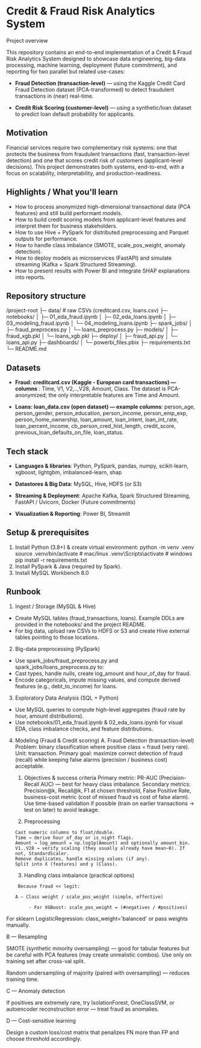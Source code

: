 # Credit & Fraud Risk Analytics System
Project overview

This repository contains an end-to-end implementation of a Credit & Fraud Risk Analytics System designed to showcase data engineering, big-data processing, machine learning, deployment (future commitment), and reporting for two parallel but related use-cases:

- **Fraud Detection (transaction-level)** — using the Kaggle Credit Card Fraud Detection dataset (PCA-transformed) to detect fraudulent transactions in (near) real-time.

- **Credit Risk Scoring (customer-level)** — using a synthetic/loan dataset to predict loan default probability for applicants.

## Motivation

Financial services require two complementary risk systems: one that protects the business from fraudulent transactions (fast, transaction-level detection) and one that scores credit risk of customers (applicant-level decisions). This project demonstrates both systems, end-to-end, with a focus on scalability, interpretability, and production-readiness.

## Highlights / What you'll learn
- How to process anonymized high-dimensional transactional data (PCA features) and still build performant models.
- How to build credit scoring models from applicant-level features and interpret them for business stakeholders.
- How to use Hive + PySpark for distributed preprocessing and Parquet outputs for performance.
- How to handle class imbalance (SMOTE, scale_pos_weight, anomaly detection).
- How to deploy models as microservices (FastAPI) and simulate streaming (Kafka + Spark Structured Streaming).
- How to present results with Power BI and integrate SHAP explanations into reports.

## Repository structure
/project-root
├─ data/        # raw CSVs (creditcard.csv, loans.csv)
├─ notebooks/
│ ├─ 01_eda_fraud.ipynb
│ ├─ 02_eda_loans.ipynb
│ ├─ 03_modeling_fraud.ipynb
│ └─ 04_modeling_loans.ipynb
├─ spark_jobs/
│ ├─ fraud_preprocess.py
│ └─ loans_preprocess.py
├─ models/
│ ├─ fraud_xgb.pkl
│ └─ loans_xgb.pkl
├─ deploy/
│ ├─ fraud_api.py
│ └─ loans_api.py
├─ dashboards/
│ └─ powerbi_files.pbix
├─ requirements.txt
└─ README.md

## Datasets

- **Fraud: creditcard.csv (Kaggle - European card transactions) — columns** : Time, V1, V2,..,V28, Amount, Class. The dataset is PCA-anonymized; the only interpretable features are Time and Amount. 

- **Loans: loan_data.csv (open dataset) — example columns**: person_age, person_gender, person_education, person_income, person_emp_exp, person_home_ownership, loan_amount, loan_intent, loan_int_rate, loan_percent_income, cb_person_cred_hist_length, credit_score, previous_loan_defaults_on_file, loan_status.

## Tech stack

- **Languages & libraries**: Python, PySpark, pandas, numpy, scikit-learn, xgboost, lightgbm, imbalanced-learn, shap

- **Datastores & Big Data**: MySQL, Hive, HDFS (or S3)

- **Streaming & Deployment**: Apache Kafka, Spark Structured Streaming, FastAPI / Uvicorn, Docker (Future commitments)

- **Visualization & Reporting**: Power BI, Streamlit

## Setup & prerequisites
  1. Install Python (3.8+) & create virtual environment:
      python -m venv .venv
      source .venv/bin/activate # mac/linux
      .venv\Scripts\activate # windows
       pip install -r requirements.txt
  2. Install PySpark & Java (required by Spark).
  3. Install MySQL Workbench 8.0

## Runbook
1. Ingest / Storage (MySQL & Hive)
- Create MySQL tables (fraud_transactions, loans). Example DDLs are provided in the notebooks/ and the project README.
- For big data, upload raw CSVs to HDFS or S3 and create Hive external tables pointing to those locations.

2. Big-data preprocessing (PySpark)
- Use spark_jobs/fraud_preprocess.py and spark_jobs/loans_preprocess.py to:
- Cast types, handle nulls, create log_amount and hour_of_day for fraud.
- Encode categoricals, impute missing values, and compute derived features (e.g., debt_to_income) for loans.

3. Exploratory Data Analysis (SQL + Python)
- Use MySQL queries to compute high-level aggregates (fraud rate by hour, amount distributions).
- Use notebooks/01_eda_fraud.ipynb & 02_eda_loans.ipynb for visual EDA, class imbalance checks, and feature distributions.

4. Modeling (Fraud & Credit scoring)
   A. Fraud Detection (transaction-level)
      Problem: binary classification where positive class = fraud (very rare).
      Unit: transaction.
      Primary goal: maximize correct detection of fraud (recall) while keeping false alarms (precision / business cost) acceptable.

      1) Objectives & success criteria
      Primary metric: PR-AUC (Precision-Recall AUC) — best for heavy class imbalance.
      Secondary metrics: Precision@k, Recall@k, F1 at chosen threshold, False Positive Rate, business-cost metric (cost of missed fraud vs cost of false alarm).
      Use time-based validation if possible (train on earlier transactions → test on later) to avoid leakage.

     2) Preprocessing 

       Cast numeric columns to float/double.
       Time → derive hour_of_day or is_night flags.
       Amount → log_amount = np.log1p(Amount) and optionally amount_bin.
       V1..V28 → verify scaling (they usually already have mean~0). If not, StandardScaler.
       Remove duplicates, handle missing values (if any).
       Split into X (features) and y (Class).
   
      3) Handling class imbalance (practical options)

        Because fraud << legit:

       A — Class weight / scale_pos_weight (simple, effective)

            - For XGBoost: scale_pos_weight = (#negatives / #positives)

For sklearn LogisticRegression: class_weight='balanced' or pass weights manually.

B — Resampling

SMOTE (synthetic minority oversampling) — good for tabular features but be careful with PCA features (may create unrealistic combos). Use only on training set after cross-val split.

Random undersampling of majority (paired with oversampling) — reduces training time.

C — Anomaly detection

If positives are extremely rare, try IsolationForest, OneClassSVM, or autoencoder reconstruction error — treat fraud as anomalies.

D — Cost-sensitive learning

Design a custom loss/cost matrix that penalizes FN more than FP and choose threshold accordingly.
  
 
  
